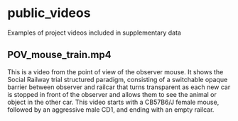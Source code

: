 # public_videos
Examples of project videos included in supplementary data

## POV_mouse_train.mp4 ##
This is a video from the point of view of the observer mouse. It shows the Social Railway trial structured paradigm, consisting of a switchable opaque barrier between observer and railcar that turns transparent as each new car is stopped in front of the observer and allows them to see the animal or object in the other car.  This video starts with a CB57B6/J female mouse, followed by an aggressive male CD1, and ending with an empty railcar.
